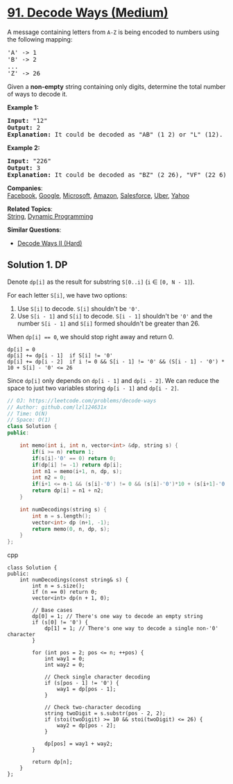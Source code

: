 # [91. Decode Ways (Medium)](https://leetcode.com/problems/decode-ways/)

<p>A message containing letters from <code>A-Z</code> is being encoded to numbers using the following mapping:</p>

<pre>'A' -&gt; 1
'B' -&gt; 2
...
'Z' -&gt; 26
</pre>

<p>Given a <strong>non-empty</strong> string containing only digits, determine the total number of ways to decode it.</p>

<p><strong>Example 1:</strong></p>

<pre><strong>Input:</strong> "12"
<strong>Output:</strong> 2
<strong>Explanation:</strong>&nbsp;It could be decoded as "AB" (1 2) or "L" (12).
</pre>

<p><strong>Example 2:</strong></p>

<pre><strong>Input:</strong> "226"
<strong>Output:</strong> 3
<strong>Explanation:</strong>&nbsp;It could be decoded as "BZ" (2 26), "VF" (22 6), or "BBF" (2 2 6).</pre>


**Companies**:  
[Facebook](https://leetcode.com/company/facebook), [Google](https://leetcode.com/company/google), [Microsoft](https://leetcode.com/company/microsoft), [Amazon](https://leetcode.com/company/amazon), [Salesforce](https://leetcode.com/company/salesforce), [Uber](https://leetcode.com/company/uber), [Yahoo](https://leetcode.com/company/yahoo)

**Related Topics**:  
[String](https://leetcode.com/tag/string/), [Dynamic Programming](https://leetcode.com/tag/dynamic-programming/)

**Similar Questions**:
* [Decode Ways II (Hard)](https://leetcode.com/problems/decode-ways-ii/)

## Solution 1. DP

Denote `dp[i]` as the result for substring `S[0..i]` (`i` &isin; `[0, N - 1]`).

For each letter `S[i]`, we have two options:
1. Use `S[i]` to decode. `S[i]` shouldn't be `'0'`.
2. Use `S[i - 1]` and `S[i]` to decode. `S[i - 1]` shouldn't be `'0'` and the number `S[i - 1]` and `S[i]` formed shouldn't be greater than 26.

When `dp[i] == 0`, we should stop right away and return 0.

```
dp[i] = 0
dp[i] += dp[i - 1]  if S[i] != '0'
dp[i] += dp[i - 2]  if i != 0 && S[i - 1] != '0' && (S[i - 1] - '0') * 10 + S[i] - '0' <= 26
```

Since `dp[i]` only depends on `dp[i - 1]` and `dp[i - 2]`. We can reduce the space to just two variables storing `dp[i - 1]` and `dp[i - 2]`.

```cpp
// OJ: https://leetcode.com/problems/decode-ways
// Author: github.com/lzl124631x
// Time: O(N)
// Space: O(1)
class Solution {
public:

    int memo(int i, int n, vector<int> &dp, string s) {
        if(i >= n) return 1;
        if(s[i]-'0' == 0) return 0;
        if(dp[i] != -1) return dp[i];
        int n1 = memo(i+1, n, dp, s);
        int n2 = 0;
        if(i+1 <= n-1 && (s[i]-'0') != 0 && (s[i]-'0')*10 + (s[i+1]-'0') <= 26) n2 = memo(i+2, n, dp, s);
        return dp[i] = n1 + n2; 
    }

    int numDecodings(string s) {
        int n = s.length();
        vector<int> dp (n+1, -1);
        return memo(0, n, dp, s);
    }
};
```

cpp
```
class Solution {
public:
    int numDecodings(const string& s) {
        int n = s.size();
        if (n == 0) return 0;
        vector<int> dp(n + 1, 0);

        // Base cases
        dp[0] = 1; // There's one way to decode an empty string
        if (s[0] != '0') {
            dp[1] = 1; // There's one way to decode a single non-'0' character
        }

        for (int pos = 2; pos <= n; ++pos) {
            int way1 = 0;
            int way2 = 0;

            // Check single character decoding
            if (s[pos - 1] != '0') {
                way1 = dp[pos - 1];
            }

            // Check two-character decoding
            string twoDigit = s.substr(pos - 2, 2);
            if (stoi(twoDigit) >= 10 && stoi(twoDigit) <= 26) {
                way2 = dp[pos - 2];
            }

            dp[pos] = way1 + way2;
        }

        return dp[n];
    }
};

```
